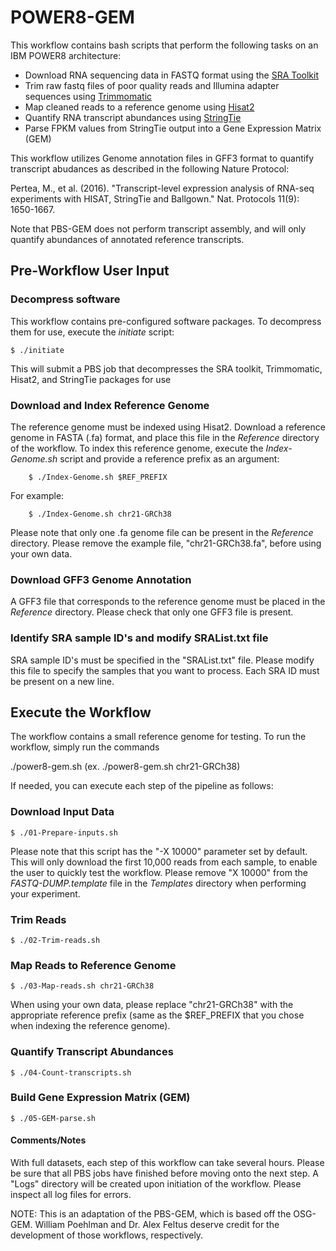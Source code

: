 # POWER8-GEM
This workflow contains bash scripts that perform the following tasks on an IBM POWER8 architecture:

* Download RNA sequencing data in FASTQ format using the [SRA Toolkit](https://www.ncbi.nlm.nih.gov/books/NBK158900/)
* Trim raw fastq files of poor quality reads and Illumina adapter sequences using [Trimmomatic](http://www.usadellab.org/cms/?page=trimmomatic)
* Map cleaned reads to a reference genome using  [Hisat2](https://ccb.jhu.edu/software/hisat2/manual.shtml)
* Quantify RNA transcript abundances using [StringTie](https://ccb.jhu.edu/software/stringtie/index.shtml?t=manual)
* Parse FPKM values from StringTie output into a Gene Expression Matrix (GEM)

This workflow utilizes Genome annotation files in GFF3 format to quantify transcript abudances as described in the following Nature Protocol:

Pertea, M., et al. (2016). "Transcript-level expression analysis of RNA-seq experiments with HISAT, StringTie and Ballgown." Nat. Protocols 11(9): 1650-1667.

Note that PBS-GEM does not perform transcript assembly, and will only quantify abundances of annotated reference transcripts.  

## Pre-Workflow User Input

### Decompress software
This workflow contains pre-configured software packages.  To decompress them for use, execute the _initiate_ script:

    $ ./initiate
  
This will submit a PBS job that decompresses the SRA toolkit, Trimmomatic, Hisat2, and StringTie packages for use 

### Download and Index Reference Genome


The reference genome must be indexed using Hisat2.  Download a reference genome in FASTA (.fa) format, and place this file in the _Reference_ directory of the workflow.  To index this reference genome, execute the _Index-Genome.sh_ script and provide a reference prefix as an argument:

        $ ./Index-Genome.sh $REF_PREFIX
        
For example:

        $ ./Index-Genome.sh chr21-GRCh38

Please note that only one .fa genome file can be present in the _Reference_ directory.  Please remove the example file, "chr21-GRCh38.fa", before using your own data.  

### Download GFF3 Genome Annotation

A GFF3 file that corresponds to the reference genome must be placed in the _Reference_ directory.  Please check that only one GFF3 file is present.  


### Identify SRA sample ID's and modify SRAList.txt file

SRA sample ID's must be specified in the "SRAList.txt" file.  Please modify this file to specify the samples that you want to process.  Each SRA ID must be present on a new line.  

## Execute the Workflow

The workflow contains a small reference genome for testing.  To run the workflow, simply run the commands

./power8-gem.sh <ReferenceGenome>(ex. ./power8-gem.sh chr21-GRCh38)


If needed, you can execute each step of the pipeline as follows:  

### Download Input Data

    $ ./01-Prepare-inputs.sh
    
Please note that this script has the "-X 10000" parameter set by default.  This will only download the first 10,000 reads from each sample, to enable the user to quickly test the workflow.  Please remove "X 10000" from the _FASTQ-DUMP.template_ file in the _Templates_ directory when performing your experiment.  
  
### Trim Reads

    $ ./02-Trim-reads.sh

### Map Reads to Reference Genome 

    $ ./03-Map-reads.sh chr21-GRCh38
    
When using your own data, please replace "chr21-GRCh38" with the appropriate reference prefix (same as the $REF_PREFIX that you chose when indexing the reference genome).  

### Quantify Transcript Abundances

    $ ./04-Count-transcripts.sh

### Build Gene Expression Matrix (GEM)

    $ ./05-GEM-parse.sh
    
#### Comments/Notes

With full datasets, each step of this workflow can take several hours.  Please be sure that all PBS jobs have finished before moving onto the next step.  A "Logs" directory will be created upon initiation of the workflow.  Please inspect all log files for errors. 

NOTE: This is an adaptation of the PBS-GEM, which is based off the OSG-GEM. William Poehlman and Dr. Alex Feltus deserve credit for the development of those workflows, respectively.  

